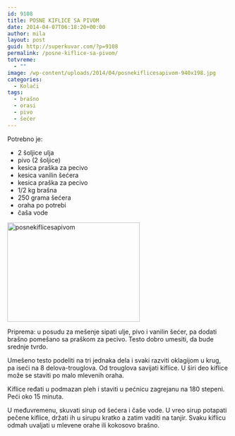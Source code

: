 ```yaml
---
id: 9108
title: POSNE KIFLICE SA PIVOM
date: 2014-04-07T06:18:20+00:00
author: mila
layout: post
guid: http://superkuvar.com/?p=9108
permalink: /posne-kiflice-sa-pivom/
totvreme:
  - ""
image: /wp-content/uploads/2014/04/posnekiflicesapivom-940x198.jpg
categories:
  - Kolači
tags:
  - brašno
  - orasi
  - pivo
  - šećer
---
```

Potrebno je:

  * 2 šoljice ulja
  * pivo (2 šoljice)
  * kesica praška za pecivo
  * kesica vanilin šećera
  * kesica praška za pecivo
  * 1/2 kg brašna
  * 250 grama šećera
  * oraha po potrebi
  * čaša vode

[<img class="alignnone size-medium wp-image-9110" src="//superkuvar.com/wp-content/uploads/2014/04/posnekiflicesapivom-300x225.jpg" alt="posnekiflicesapivom" width="300" height="225" />](//superkuvar.com/wp-content/uploads/2014/04/posnekiflicesapivom.jpg)

Priprema: u posudu za mešenje sipati ulje, pivo i vanilin šećer, pa dodati brašno pomešano sa praškom za pecivo. Testo dobro umesiti, da bude srednje tvrdo.

Umešeno testo podeliti na tri jednaka dela i svaki razviti oklagijom u krug, pa iseći na 8 delova-trouglova. Od trouglova savijati kiflice. U širi deo kiflice može se staviti po malo mlevenih oraha.

Kiflice ređati u podmazan pleh i staviti u pećnicu zagrejanu na 180 stepeni. Peći oko 15 minuta.

U međuvremenu, skuvati sirup od šećera i čaše vode. U vreo sirup potapati pečene kiflice, držati ih u sirupu kratko a zatim vaditi na tanjir. Svaku kiflicu odmah uvaljati u mlevene orahe ili kokosovo brašno.